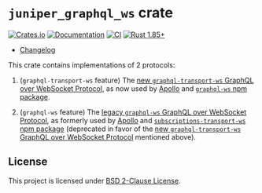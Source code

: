 `juniper_graphql_ws` crate
==========================

[![Crates.io](https://img.shields.io/crates/v/juniper_graphql_ws.svg?maxAge=2592000)](https://crates.io/crates/juniper_graphql_ws)
[![Documentation](https://docs.rs/juniper_graphql_ws/badge.svg)](https://docs.rs/juniper_graphql_ws)
[![CI](https://github.com/graphql-rust/juniper/actions/workflows/ci.yml/badge.svg?branch=master "CI")](https://github.com/graphql-rust/juniper/actions?query=workflow%3ACI+branch%3Amaster)
[![Rust 1.85+](https://img.shields.io/badge/rustc-1.85+-lightgray.svg "Rust 1.85+")](https://blog.rust-lang.org/2025/02/20/Rust-1.85.0.html)

- [Changelog](https://github.com/graphql-rust/juniper/blob/juniper_graphql_ws-v0.4.0/juniper_graphql_ws/CHANGELOG.md)

This crate contains implementations of 2 protocols:

1. (`graphql-transport-ws` feature) The [new `graphql-transport-ws` GraphQL over WebSocket Protocol][new], as now used by [Apollo] and [`graphql-ws` npm package].

2. (`graphql-ws` feature) The [legacy `graphql-ws` GraphQL over WebSocket Protocol][old], as formerly used by [Apollo] and [`subscriptions-transport-ws` npm package] (deprecated in favor of the [new `graphql-transport-ws` GraphQL over WebSocket Protocol][new] mentioned above).




## License

This project is licensed under [BSD 2-Clause License](https://github.com/graphql-rust/juniper/blob/juniper_graphql_ws-v0.4.0/juniper_graphql_ws/LICENSE).




[`graphql-ws` npm package]: https://npmjs.com/package/graphql-ws
[`subscriptions-transport-ws` npm package]: https://npmjs.com/package/subscriptions-transport-ws
[Apollo]: https://www.apollographql.com
[new]: https://github.com/enisdenjo/graphql-ws/blob/v5.14.0/PROTOCOL.md
[old]: https://github.com/apollographql/subscriptions-transport-ws/blob/v0.11.0/PROTOCOL.md
